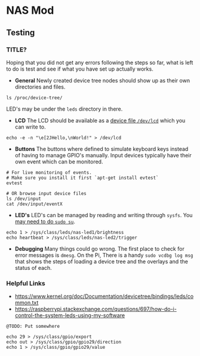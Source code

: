 # NAS Mod

## Testing

### TITLE?

Hoping that you did not get any errors following the steps so far, what is left to do is test and see if what you have set up actually works.

- **General** Newly created device tree nodes should show up as their own directories and files.
```
ls /proc/device-tree/
```
LED's may be under the `leds` directory in there.

- **LCD** The LCD should be available as a [device file `/dev/lcd`](https://sites.google.com/site/mincepi/pi2hd44780) which you can write to.
```
echo -e -n "\e[2JHello,\nWorld!" > /dev/lcd
```

- **Buttons** The buttons where defined to simulate keyboard keys instead of having to manage GPIO's manually. Input devices typically have their own event which can be monitored.
```
# For live monitoring of events.
# Make sure you install it first `apt-get install evtest`
evtest

# OR browse input device files
ls /dev/input
cat /dev/input/eventX
```

- **LED's** LED's can be managed by reading and writing through `sysfs`. You [may need to do `sudo su`](https://raspberrypi.stackexchange.com/questions/22213/why-does-sudo-not-work-in-this-case).
```
echo 1 > /sys/class/leds/nas-led1/brightness
echo heartbeat > /sys/class/leds/nas-led2/trigger
```

- **Debugging** Many things could go wrong. The first place to check for error messages is `dmesg`. On the Pi, There is a handy `sudo vcdbg log msg` that shows the steps of loading a device tree and the overlays and the status of each.

### Helpful Links

- https://www.kernel.org/doc/Documentation/devicetree/bindings/leds/common.txt
- https://raspberrypi.stackexchange.com/questions/697/how-do-i-control-the-system-leds-using-my-software


```
@TODO: Put somewhere

echo 29 > /sys/class/gpio/export
echo out > /sys/class/gpio/gpio29/direction
echo 1 > /sys/class/gpio/gpio29/value
```